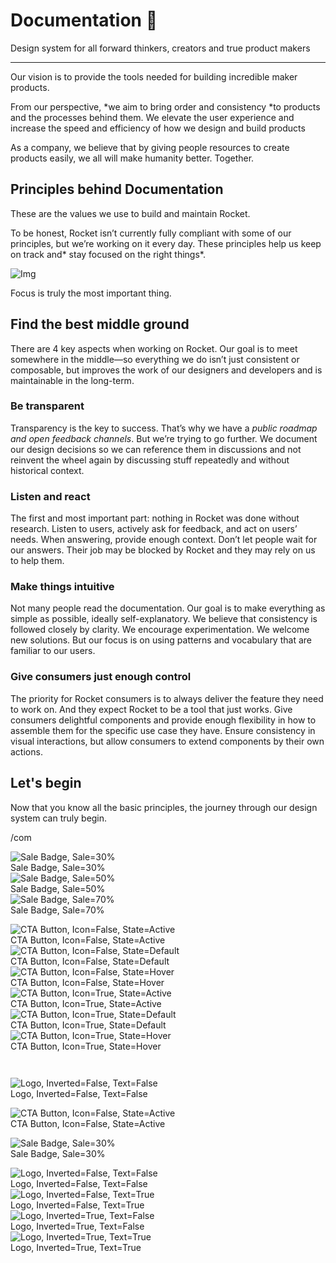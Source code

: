 
# Documentation 🚀

Design system for all forward thinkers, creators and true product makers

---

Our vision is to provide the tools needed for building incredible maker products.

From our perspective, *we aim to bring order and consistency *to products and the processes behind them. We elevate the user experience and increase the speed and efficiency of how we design and build products

As a company, we believe that by giving people resources to create products easily, we all will make humanity better. Together.

## Principles behind Documentation

These are the values we use to build and maintain Rocket.

To be honest, Rocket isn’t currently fully compliant with some of our principles, but we’re working on it every day. These principles help us keep on track and* stay focused on the right things*.

![Img](https://studio-assets.supernova.io/design-systems/14533/9289758a-6300-472a-bbc6-a57098081abf.jpeg)

Focus is truly the most important thing.

## Find the best middle ground

There are 4 key aspects when working on Rocket. Our goal is to meet somewhere in the middle—so everything we do isn’t just consistent or composable, but improves the work of our designers and developers and is maintainable in the long-term.

### Be transparent

Transparency is the key to success. That’s why we have a *public roadmap and open feedback channels*. But we’re trying to go further. We document our design decisions so we can reference them in discussions and not reinvent the wheel again by discussing stuff repeatedly and without historical context.

### Listen and react

The first and most important part: nothing in Rocket was done without research. Listen to users, actively ask for feedback, and act on users’ needs. When answering, provide enough context. Don’t let people wait for our answers. Their job may be blocked by Rocket and they may rely on us to help them.

### Make things intuitive

Not many people read the documentation. Our goal is to make everything as simple as possible, ideally self-explanatory. We believe that consistency is followed closely by clarity. We encourage experimentation. We welcome new solutions. But our focus is on using patterns and vocabulary that are familiar to our users.

### Give consumers just enough control

The priority for Rocket consumers is to always deliver the feature they need to work on. And they expect Rocket to be a tool that just works. Give consumers delightful components and provide enough flexibility in how to assemble them for the specific use case they have. Ensure consistency in visual interactions, but allow consumers to extend components by their own actions.

## Let's begin

Now that you know all the basic principles, the journey through our design system can truly begin.

/com

  
![Sale Badge, Sale=30%](https://studio-assets.supernova.io/design-systems/14533/395d37cd-a120-43e6-a393-6478419e5356.png)  
Sale Badge, Sale=30%  
![Sale Badge, Sale=50%](https://studio-assets.supernova.io/design-systems/14533/342ca85f-2d80-4bbc-b455-ef8e6ffa7504.png)  
Sale Badge, Sale=50%  
![Sale Badge, Sale=70%](https://studio-assets.supernova.io/design-systems/14533/ff58a296-7bcf-4e42-9290-e7ef19812c21.png)  
Sale Badge, Sale=70%  


  
![CTA Button, Icon=False, State=Active](https://studio-assets.supernova.io/design-systems/14533/9e41d5c1-d72c-4308-9cac-1e1b0eb58071.png)  
CTA Button, Icon=False, State=Active  
![CTA Button, Icon=False, State=Default](https://studio-assets.supernova.io/design-systems/14533/ba466fbf-8b5d-487d-8972-498bcf8f62ae.png)  
CTA Button, Icon=False, State=Default  
![CTA Button, Icon=False, State=Hover](https://studio-assets.supernova.io/design-systems/14533/d1549821-9855-46fb-91d1-b5c27034a5d6.png)  
CTA Button, Icon=False, State=Hover  
![CTA Button, Icon=True, State=Active](https://studio-assets.supernova.io/design-systems/14533/eaae02b3-5031-4f01-b634-a42ec1393965.png)  
CTA Button, Icon=True, State=Active  
![CTA Button, Icon=True, State=Default](https://studio-assets.supernova.io/design-systems/14533/51dade6e-6590-4a79-ac98-eee25ed48115.png)  
CTA Button, Icon=True, State=Default  
![CTA Button, Icon=True, State=Hover](https://studio-assets.supernova.io/design-systems/14533/b238ae00-141d-4bbb-8a1f-d11a5f35e67a.png)  
CTA Button, Icon=True, State=Hover  


```javascript  
  
```

  
![Logo, Inverted=False, Text=False](https://studio-assets.supernova.io/design-systems/14533/d53983c4-2d5f-498f-ba31-263a1bbf77be.png)  
Logo, Inverted=False, Text=False  


  
  


  
![CTA Button, Icon=False, State=Active](https://studio-assets.supernova.io/design-systems/14533/9e41d5c1-d72c-4308-9cac-1e1b0eb58071.png)  
CTA Button, Icon=False, State=Active  


  
![Sale Badge, Sale=30%](https://studio-assets.supernova.io/design-systems/14533/395d37cd-a120-43e6-a393-6478419e5356.png)  
Sale Badge, Sale=30%  


  
![Logo, Inverted=False, Text=False](https://studio-assets.supernova.io/design-systems/14533/d53983c4-2d5f-498f-ba31-263a1bbf77be.png)  
Logo, Inverted=False, Text=False  
![Logo, Inverted=False, Text=True](https://studio-assets.supernova.io/design-systems/14533/659d361f-9349-4607-b787-5f4af88f51eb.png)  
Logo, Inverted=False, Text=True  
![Logo, Inverted=True, Text=False](https://studio-assets.supernova.io/design-systems/14533/2ec47ca9-45e5-496a-906a-9ac006f204c8.png)  
Logo, Inverted=True, Text=False  
![Logo, Inverted=True, Text=True](https://studio-assets.supernova.io/design-systems/14533/45c05f71-b32b-4578-b63b-87321a41e8aa.png)  
Logo, Inverted=True, Text=True  
